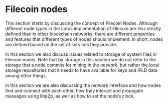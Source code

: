 # Filecoin nodes

This section starts by discussing the concept of Filecoin Nodes. Although different node types in the Lotus implementation of Filecoin are less strictly defined than in other blockchain networks, there are different properties and features that different types of nodes should implement. In short, nodes are defined based on the set of services they provide.

In this section we also discuss issues related to storage of system files in Filecoin nodes. Note that by storage in this section we do not refer to the storage that a node commits for mining in the network, but rather the local storage repositories that it needs to have available for keys and IPLD data among other things.

In this section we are also discussing the network interface and how nodes find and connect with each other, how they interact and propagate messages using libp2p, as well as how to set the node’s clock.
